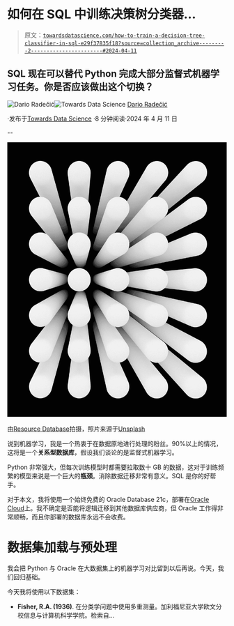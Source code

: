 # 如何在 SQL 中训练决策树分类器…

> 原文：[`towardsdatascience.com/how-to-train-a-decision-tree-classifier-in-sql-e29f37835f18?source=collection_archive---------2-----------------------#2024-04-11`](https://towardsdatascience.com/how-to-train-a-decision-tree-classifier-in-sql-e29f37835f18?source=collection_archive---------2-----------------------#2024-04-11)

## SQL 现在可以替代 Python 完成大部分监督式机器学习任务。你是否应该做出这个切换？

[](https://medium.com/@radecicdario?source=post_page---byline--e29f37835f18--------------------------------)![Dario Radečić](https://medium.com/@radecicdario?source=post_page---byline--e29f37835f18--------------------------------)[](https://towardsdatascience.com/?source=post_page---byline--e29f37835f18--------------------------------)![Towards Data Science](https://towardsdatascience.com/?source=post_page---byline--e29f37835f18--------------------------------) [Dario Radečić](https://medium.com/@radecicdario?source=post_page---byline--e29f37835f18--------------------------------)

·发布于[Towards Data Science](https://towardsdatascience.com/?source=post_page---byline--e29f37835f18--------------------------------) ·8 分钟阅读·2024 年 4 月 11 日

--

![](img/bce1aa30e358ab9ddfa19caa8fd0452b.png)

由[Resource Database](https://unsplash.com/@resourcedatabase?utm_content=creditCopyText&utm_medium=referral&utm_source=unsplash)拍摄，照片来源于[Unsplash](https://unsplash.com/photos/a-black-and-white-photo-of-a-circular-object-FNuryNf-8-g?utm_content=creditCopyText&utm_medium=referral&utm_source=unsplash)

说到机器学习，我是一个热衷于在数据原地进行处理的粉丝。90%以上的情况，这将是一个**关系型数据库**，假设我们谈论的是监督式机器学习。

Python 非常强大，但每次训练模型时都需要拉取数十 GB 的数据，这对于训练频繁的模型来说是一个巨大的**瓶颈**。消除数据迁移非常有意义。SQL 是你的好帮手。

对于本文，我将使用一个始终免费的 Oracle Database 21c，部署在[Oracle Cloud](https://www.oracle.com/cloud/)上。我不确定是否能将逻辑迁移到其他数据库供应商，但 Oracle 工作得非常顺畅，而且你部署的数据库永远不会收费。

# 数据集加载与预处理

我会把 Python 与 Oracle 在大数据集上的机器学习对比留到以后再说。今天，我们回归基础。

今天我将使用以下数据集：

+   **Fisher, R.A. (1936)**. 在分类学问题中使用多重测量。加利福尼亚大学欧文分校信息与计算机科学学院。检索自…
